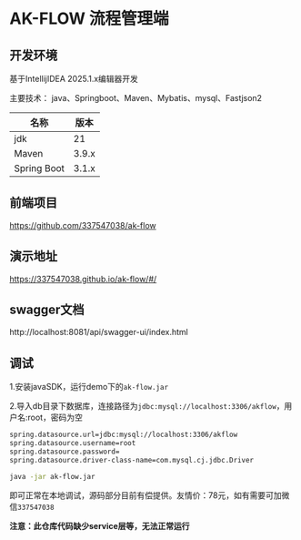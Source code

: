 # AK-FLOW 流程管理端

## 开发环境
基于IntellijIDEA 2025.1.x编辑器开发

主要技术：
java、Springboot、Maven、Mybatis、mysql、Fastjson2

| 名称           | 版本    |
|--------------|-------|
| jdk          | 21    |
| Maven        | 3.9.x |
| Spring Boot  | 3.1.x |


## 前端项目

https://github.com/337547038/ak-flow


## 演示地址
https://337547038.github.io/ak-flow/#/

## swagger文档
http://localhost:8081/api/swagger-ui/index.html

## 调试

1.安装javaSDK，运行demo下的`ak-flow.jar`

2.导入db目录下数据库，连接路径为`jdbc:mysql://localhost:3306/akflow`，用户名:root，密码为空

```bash
spring.datasource.url=jdbc:mysql://localhost:3306/akflow
spring.datasource.username=root
spring.datasource.password=
spring.datasource.driver-class-name=com.mysql.cj.jdbc.Driver
```

```bash
java -jar ak-flow.jar
```

即可正常在本地调试，源码部分目前有偿提供。友情价：78元，如有需要可加微信`337547038`

**注意：此仓库代码缺少service层等，无法正常运行**
